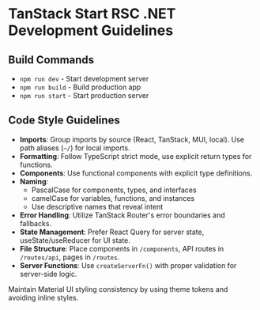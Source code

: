 # TanStack Start RSC .NET Development Guidelines

## Build Commands
- `npm run dev` - Start development server
- `npm run build` - Build production app
- `npm run start` - Start production server

## Code Style Guidelines
- **Imports**: Group imports by source (React, TanStack, MUI, local). Use path aliases (`~/`) for local imports.
- **Formatting**: Follow TypeScript strict mode, use explicit return types for functions.
- **Components**: Use functional components with explicit type definitions.
- **Naming**: 
  - PascalCase for components, types, and interfaces
  - camelCase for variables, functions, and instances
  - Use descriptive names that reveal intent
- **Error Handling**: Utilize TanStack Router's error boundaries and fallbacks.
- **State Management**: Prefer React Query for server state, useState/useReducer for UI state.
- **File Structure**: Place components in `/components`, API routes in `/routes/api`, pages in `/routes`.
- **Server Functions**: Use `createServerFn()` with proper validation for server-side logic.

Maintain Material UI styling consistency by using theme tokens and avoiding inline styles.